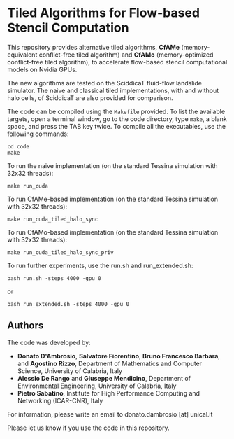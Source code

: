 # Tiled Algorithms for Flow-based Stencil Computation

This repository provides alternative tiled algorithms, **CfAMe** (memory-equivalent conflict-free tiled algorithm) and **CfAMo** (memory-optimized conflict-free tiled algorithm), to accelerate flow-based stencil computational models on Nvidia GPUs. 

The new algorithms are tested on the SciddicaT fluid-flow landslide simulator. The naive and classical tiled implementations, with and without halo cells, of SciddicaT are also provided for comparison.

The code can be compiled using the `Makefile` provided. To list the available targets, open a terminal window, go to the code directory, type `make`, a blank space, and press the TAB key twice.
To compile all the executables, use the following commands:

```
cd code
make
```

To run the naive implementation (on the standard Tessina simulation with 32x32 threads):

```
make run_cuda
```

To run CfAMe-based implementation (on the standard Tessina simulation with 32x32 threads):

```
make run_cuda_tiled_halo_sync
```

To run CfAMo-based implementation (on the standard Tessina simulation with 32x32 threads):

```
make run_cuda_tiled_halo_sync_priv
```

To run further experiments, use the run.sh and run_extended.sh:
```
bash run.sh -steps 4000 -gpu 0
```
or 
```
bash run_extended.sh -steps 4000 -gpu 0
```
## Authors

The code was developed by:
- **Donato D'Ambrosio**, **Salvatore Fiorentino**, **Bruno Francesco Barbara**, and **Agostino Rizzo**, Department of Mathematics and Computer Science, University of Calabria, Italy
- **Alessio De Rango** and **Giuseppe Mendicino**, Department of Environmental Engineering, University of Calabria, Italy
- **Pietro Sabatino**, Institute for High Performance Computing and Networking (ICAR-CNR), Italy

For information, please write an email to donato.dambrosio [at] unical.it

Please let us know if you use the code in this repository.

